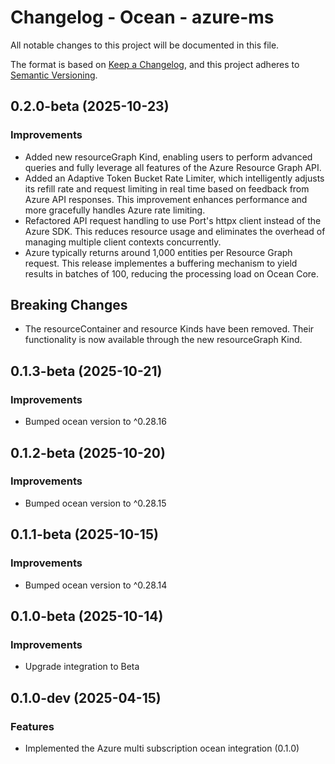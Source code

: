# Changelog - Ocean - azure-ms

All notable changes to this project will be documented in this file.

The format is based on [Keep a Changelog](https://keepachangelog.com/en/1.0.0/),
and this project adheres to [Semantic Versioning](https://semver.org/spec/v2.0.0.html).

<!-- towncrier release notes start -->

## 0.2.0-beta (2025-10-23)


### Improvements

- Added new resourceGraph Kind, enabling users to perform advanced queries and fully leverage all features of the Azure Resource Graph API.
- Added an Adaptive Token Bucket Rate Limiter, which intelligently adjusts its refill rate and request limiting in real time based on feedback from Azure API responses. This improvement enhances performance and more gracefully handles Azure rate limiting.
- Refactored API request handling to use Port's httpx client instead of the Azure SDK. This reduces resource usage and eliminates the overhead of managing multiple client contexts concurrently.
- Azure typically returns around 1,000 entities per Resource Graph request. This release implementes a buffering mechanism to yield results in batches of 100, reducing the processing load on Ocean Core.

## Breaking Changes

- The resourceContainer and resource Kinds have been removed. Their functionality is now available through the new resourceGraph Kind.


## 0.1.3-beta (2025-10-21)


### Improvements

- Bumped ocean version to ^0.28.16


## 0.1.2-beta (2025-10-20)


### Improvements

- Bumped ocean version to ^0.28.15


## 0.1.1-beta (2025-10-15)


### Improvements

- Bumped ocean version to ^0.28.14


## 0.1.0-beta (2025-10-14)

### Improvements

- Upgrade integration to Beta


## 0.1.0-dev (2025-04-15)

### Features

- Implemented the Azure multi subscription ocean integration (0.1.0)

